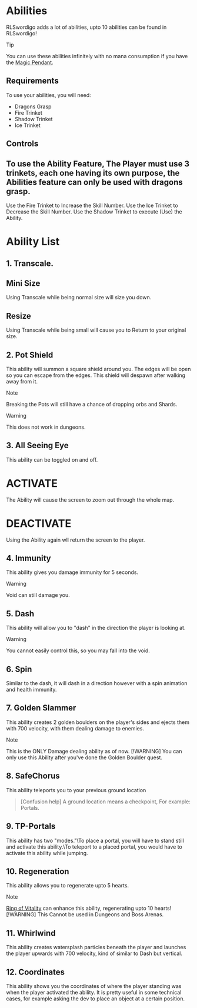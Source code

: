 # Abilities
RLSwordigo adds a lot of abilities, upto 10 abilities can be found in RLSwordigo!
> [!TIP]
> You can use these abilities infinitely with no mana consumption if you have the [Magic Pendant](Baubles.md).

## Requirements
To use your abilities, you will need:
- Dragons Grasp
- Fire Trinket
- Shadow Trinket
- Ice Trinket

## Controls
To use the Ability Feature, The Player must use 3 trinkets, each one having its own purpose, the Abilities feature can only be used with dragons grasp.
-
Use the Fire Trinket to Increase the Skill Number.
Use the Ice Trinket to Decrease the Skill Number. 
Use the Shadow Trinket to execute (Use) the Ability. 
# Ability List
## 1. Transcale.
## Mini Size
Using Transcale while being normal size will size you down.
## Resize
Using Transcale while being small will cause you to Return to your original size.
## 2. Pot Shield
This ability will summon a square shield around you. The edges will be open so you can escape from the edges. This shield will despawn after walking away from it.
> [!NOTE]
> Breaking the Pots will still have a chance of dropping orbs and Shards.

> [!WARNING]
> This does not work in dungeons.

## 3. All Seeing Eye
This ability can be toggled on and off.
# ACTIVATE
The Ability will cause the screen to zoom out through the whole map.
# DEACTIVATE
Using the Ability again wll return the screen to the player.

## 4. Immunity
This ability gives you damage immunity for 5 seconds.
> [!WARNING]
> Void can still damage you.

## 5. Dash
This ability will allow you to "dash" in the direction the player is looking at.
> [!WARNING]
> You cannot easily control this, so you may fall into the void.

## 6. Spin
Similar to the dash, it will dash in a direction however with a spin animation and health immunity.

## 7. Golden Slammer
This ability creates 2 golden boulders on the player's sides and ejects them with 700 velocity, with them dealing damage to enemies. 
> [!NOTE]
> This is the ONLY Damage dealing ability as of now.
> [!WARNING]
> You can only use this Ability after you've done the Golden Boulder quest.

## 8. SafeChorus
This ability teleports you to your previous ground location 
> [Confusion help]
> A ground location means a checkpoint, For example: Portals. 

## 9. TP-Portals
This ability has two "modes."\To place a portal, you will have to stand still and activate this ability.\To teleport to a placed portal, you would have to activate this ability while jumping.

## 10. Regeneration
This ability allows you to regenerate upto 5 hearts.
> [!NOTE]
> [Ring of Vitality](Baubles.md) can enhance this ability, regenerating upto 10 hearts!
> [!WARNING]
> This Cannot be used in Dungeons and Boss Arenas.

## 11. Whirlwind
This ability creates watersplash particles beneath the player and launches the player upwards with 700 velocity, kind of similar to Dash but vertical.

## 12. Coordinates
This ability shows you the coordinates of where the player standing was when the player activated the ability. It is pretty useful in some technical cases, for example asking the dev to place an object at a certain position.
